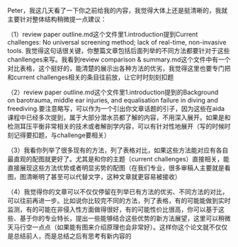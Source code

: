 Peter，我这几天看了一下你之前给我的内容，我觉得大体上还是挺清晰的，我就主要针对整体结构稍微提一点建议：

（1）review paper outline.md这个文件里1.introduction提到Current challenges: No universal screening method; lack of real-time, non-invasive tools. 我觉得这句话很关键，你整篇文章包括后面列举的不同方法都要针对于这些chanllenges来写。我看到review comparison & summary.md这个文件中有一个对比表格，这个挺好的，能清楚的展示出各种方法的优劣，我觉得这里也要专门把和current challenges相关的条目往前放，让它时时刻刻扣题

（2）review paper outline.md这个文件里1.introduction提到的Background on barotrauma, middle ear injuries, and equalisation failure in diving and freediving.要注意略写，可以作为一个引出你文章话题的引子，因为这些在aida课程中已经多次提到，属于大部分潜水员都了解的内容，不用深入展开。如果是和检测耳压平衡非常相关的技术或者解剖学内容，可以有针对性地展开（写的时候时刻记得要扣题，与challenge要相关）

（3）我看你列举了很多现有的方法，列了表格对比，如果这些方法能对应有各自最直观的配图就更好了。尤其是和你的主题（current challenges）直接相关，能直接展现这些方法优势或者明显劣势的配图（在我们专业，很多审稿人主要就是看图，图清晰明了甚至可以代替文字，这种文章就更容易被接收）

（4）我觉得你的文章可以不仅仅停留在列举已有方法的优劣、不同方法的对比，可以往前再进一步。比如说你比较完不同的方法，列了表格，有的可能能做到实时监测，有的可能在非侵入性方面做得很好，有的可能性价比很高，你可以基于这些、基于你的专业特长，提出一些能够结合这些优势的新方法展望，这里可以稍微天马行空一点点（如果能有图来介绍原理也会非常好）。这样你这个论文就不仅仅是总结前人，而是总结之后有思考有新内容的